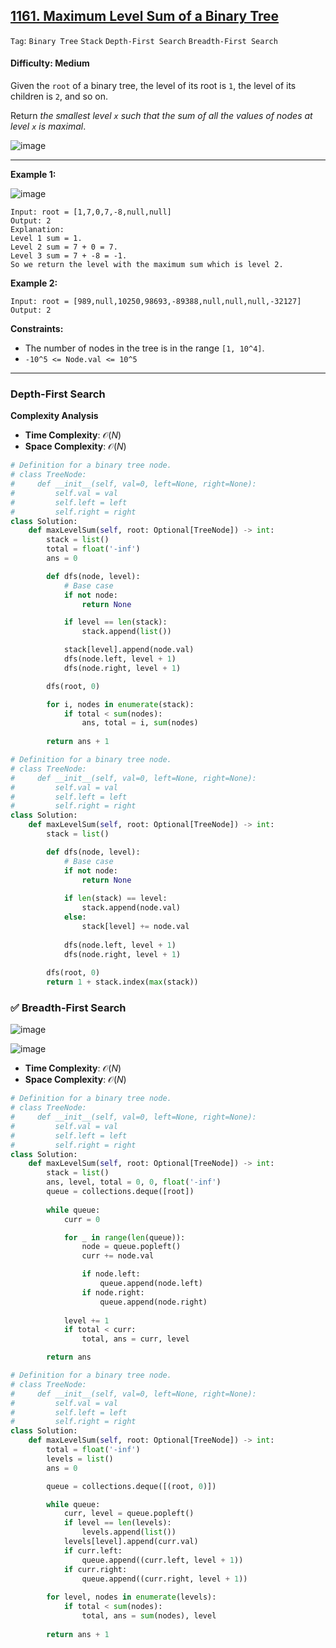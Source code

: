 ## [1161. Maximum Level Sum of a Binary Tree](https://leetcode.com/problems/maximum-level-sum-of-a-binary-tree)

```Tag```: ```Binary Tree``` ```Stack``` ```Depth-First Search``` ```Breadth-First Search```

#### Difficulty: Medium

Given the ```root``` of a binary tree, the level of its root is ```1```, the level of its children is ```2```, and so on.

Return _the smallest level ```x``` such that the sum of all the values of nodes at level ```x``` is maximal_.

![image](https://github.com/quananhle/Python/assets/35042430/5671b6bd-d878-45f2-ac32-07b9f798253d)

---

__Example 1:__

![image](https://assets.leetcode.com/uploads/2019/05/03/capture.JPG)
```
Input: root = [1,7,0,7,-8,null,null]
Output: 2
Explanation: 
Level 1 sum = 1.
Level 2 sum = 7 + 0 = 7.
Level 3 sum = 7 + -8 = -1.
So we return the level with the maximum sum which is level 2.
```

__Example 2:__
```
Input: root = [989,null,10250,98693,-89388,null,null,null,-32127]
Output: 2
```

__Constraints:__

- The number of nodes in the tree is in the range ```[1, 10^4]```.
- ```-10^5 <= Node.val <= 10^5```

---

### Depth-First Search

__Complexity Analysis__

- __Time Complexity__: $\mathcal{O}(N)$
- __Space Complexity__: $\mathcal{O}(N)$

```Python
# Definition for a binary tree node.
# class TreeNode:
#     def __init__(self, val=0, left=None, right=None):
#         self.val = val
#         self.left = left
#         self.right = right
class Solution:
    def maxLevelSum(self, root: Optional[TreeNode]) -> int:
        stack = list()
        total = float('-inf')
        ans = 0

        def dfs(node, level):
            # Base case
            if not node:
                return None

            if level == len(stack):
                stack.append(list())

            stack[level].append(node.val)
            dfs(node.left, level + 1)
            dfs(node.right, level + 1)

        dfs(root, 0)

        for i, nodes in enumerate(stack):
            if total < sum(nodes):
                ans, total = i, sum(nodes)
        
        return ans + 1
```

```Python
# Definition for a binary tree node.
# class TreeNode:
#     def __init__(self, val=0, left=None, right=None):
#         self.val = val
#         self.left = left
#         self.right = right
class Solution:
    def maxLevelSum(self, root: Optional[TreeNode]) -> int:
        stack = list()

        def dfs(node, level):
            # Base case
            if not node:
                return None
            
            if len(stack) == level:
                stack.append(node.val)
            else:
                stack[level] += node.val
            
            dfs(node.left, level + 1)
            dfs(node.right, level + 1)
        
        dfs(root, 0)
        return 1 + stack.index(max(stack))
```

### ✅ Breadth-First Search

![image](https://leetcode.com/problems/maximum-level-sum-of-a-binary-tree/Figures/1161/1161-bfs1.png)

![image](https://leetcode.com/problems/maximum-level-sum-of-a-binary-tree/Figures/1161/1161-bfs2.png)

- __Time Complexity__: $\mathcal{O}(N)$
- __Space Complexity__: $\mathcal{O}(N)$

```Python
# Definition for a binary tree node.
# class TreeNode:
#     def __init__(self, val=0, left=None, right=None):
#         self.val = val
#         self.left = left
#         self.right = right
class Solution:
    def maxLevelSum(self, root: Optional[TreeNode]) -> int:
        stack = list()
        ans, level, total = 0, 0, float('-inf')
        queue = collections.deque([root])
        
        while queue:
            curr = 0

            for _ in range(len(queue)):
                node = queue.popleft()
                curr += node.val

                if node.left:
                    queue.append(node.left)
                if node.right:
                    queue.append(node.right)
            
            level += 1
            if total < curr:
                total, ans = curr, level

        return ans
```

```Python
# Definition for a binary tree node.
# class TreeNode:
#     def __init__(self, val=0, left=None, right=None):
#         self.val = val
#         self.left = left
#         self.right = right
class Solution:
    def maxLevelSum(self, root: Optional[TreeNode]) -> int:
        total = float('-inf')
        levels = list()
        ans = 0

        queue = collections.deque([(root, 0)])

        while queue:
            curr, level = queue.popleft()
            if level == len(levels):
                levels.append(list())
            levels[level].append(curr.val)
            if curr.left:
                queue.append((curr.left, level + 1))
            if curr.right:
                queue.append((curr.right, level + 1))
        
        for level, nodes in enumerate(levels):
            if total < sum(nodes):
                total, ans = sum(nodes), level 
        
        return ans + 1
```
